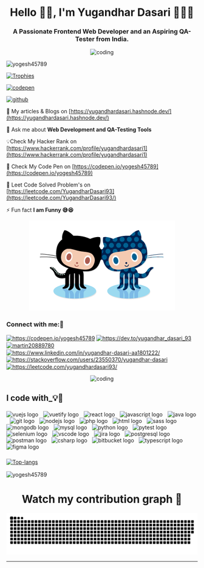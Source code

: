 <h1 align="center">Hello 👋🏻, I'm Yugandhar Dasari 👨🏻‍🎓</h1>
<h3 align="center">A Passionate Frontend Web Developer and an Aspiring QA-Tester from India.</h3>

  <p align="center">
    <img alt="coding" width="400"  src="https://user-images.githubusercontent.com/115187902/230700872-d5f44b85-56c7-4e27-80a4-6e2db901e60c.gif">
  </p>

<p align="left"> <img src="https://komarev.com/ghpvc/?username=yogesh45789&label=Profile%20views&color=0e75b6&style=flat" alt="yogesh45789" /> </p>

[![Trophies](https://github-profile-trophy.vercel.app/?username=yogesh45789&margin-w=15&margin-h=15&no-frame=true&no-bg=true&theme=darkhub&row=1)](#)

<p align="left"> <a href="https://codepen.io/yogesh45789" target="blank"><img src="https://img.shields.io/twitter/follow/yogesh45789?logo=codepen&style=for-the-badge" alt="codepen" /></a> </p>

<p align="left"> <a href="https://github.com/yogesh45789" target="blank"><img src="https://img.shields.io/twitter/follow/yogesh45789?logo=github&style=for-the-badge" alt="github" /></a> </p>

 📝 My articles & Blogs on [https://yugandhardasari.hashnode.dev/](https://yugandhardasari.hashnode.dev/)

 💬 Ask me about **Web Development and QA-Testing Tools**

 💡Check My Hacker Rank on [https://www.hackerrank.com/profile/yugandhardasari1](https://www.hackerrank.com/profile/yugandhardasari1)

 📌 Check My Code Pen on [https://codepen.io/yogesh45789](https://codepen.io/yogesh45789)
  
 🚀 Leet Code Solved Problem's on [https://leetcode.com/YugandharDasari93](https://leetcode.com/YugandharDasari93/)

 ⚡ Fun fact **I am Funny 😅😆**

 <p align="center">
    <a href="https://github.com/yogesh45789"><img src="https://github.com/Ayan-thecodeking/Ayan-thecodeking/blob/main/forkit.gif" /></a> 
</p>

<h3 align="left">Connect with me:🔗</h3>
<p align="left">
<a href="https://codepen.io/https://codepen.io/yogesh45789" target="blank"><img align="center" src="https://raw.githubusercontent.com/rahuldkjain/github-profile-readme-generator/master/src/images/icons/Social/codepen.svg" alt="https://codepen.io/yogesh45789" height="30" width="40" /></a>
<a href="https://dev.to/https://dev.to/yugandhar_dasari_93" target="blank"><img align="center" src="https://raw.githubusercontent.com/rahuldkjain/github-profile-readme-generator/master/src/images/icons/Social/devto.svg" alt="https://dev.to/yugandhar_dasari_93" height="30" width="40" /></a>
<a href="https://twitter.com/martin20889780" target="blank"><img align="center" src="https://raw.githubusercontent.com/rahuldkjain/github-profile-readme-generator/master/src/images/icons/Social/twitter.svg" alt="martin20889780" height="30" width="40" /></a>
<a href="https://linkedin.com/in/https://www.linkedin.com/in/yugandhar-dasari-aa1801222/" target="blank"><img align="center" src="https://raw.githubusercontent.com/rahuldkjain/github-profile-readme-generator/master/src/images/icons/Social/linked-in-alt.svg" alt="https://www.linkedin.com/in/yugandhar-dasari-aa1801222/" height="30" width="40" /></a>
<a href="https://stackoverflow.com/users/https://stackoverflow.com/users/23550370/yugandhar-dasari" target="blank"><img align="center" src="https://raw.githubusercontent.com/rahuldkjain/github-profile-readme-generator/master/src/images/icons/Social/stack-overflow.svg" alt="https://stackoverflow.com/users/23550370/yugandhar-dasari" height="30" width="40" /></a>
<a href="https://www.leetcode.com/https://leetcode.com/yugandhardasari93/" target="blank"><img align="center" src="https://raw.githubusercontent.com/rahuldkjain/github-profile-readme-generator/master/src/images/icons/Social/leet-code.svg" alt="https://leetcode.com/yugandhardasari93/" height="30" width="40" /></a>
</p>

 <p align="center">
<img alt="coding" width="400"  src="https://gifdb.com/images/high/animated-man-computer-coding-nae6mec378lsg1i3.gif">
 </p>

<h2 align="left">I code with_💡🚀</h2>

###

<div align="left">
   <img src="https://cdn.jsdelivr.net/gh/devicons/devicon/icons/vuejs/vuejs-original.svg" height="34" alt="vuejs logo"  />
  <img width="5" />
  <img src="https://cdn.jsdelivr.net/gh/devicons/devicon/icons/vuetify/vuetify-original.svg" height="34" alt="vuetify logo"  />
  <img width="5" />
   <img src="https://cdn.jsdelivr.net/gh/devicons/devicon/icons/react/react-original.svg" height="34" alt="react logo"  />
  <img width="5" />
  <img src="https://cdn.jsdelivr.net/gh/devicons/devicon/icons/javascript/javascript-original.svg" height="34" alt="javascript logo"  />
  <img width="5" />
   <img src="https://cdn.jsdelivr.net/gh/devicons/devicon/icons/java/java-original.svg" height="34" alt="java logo"  />
  <img width="5" />
  <img src="https://cdn.jsdelivr.net/gh/devicons/devicon/icons/git/git-original.svg" height="34" alt="git logo"  />
  <img width="5" />
   <img src="https://cdn.jsdelivr.net/gh/devicons/devicon/icons/nodejs/nodejs-original.svg" height="34" alt="nodejs logo"  />
  <img width="5" />
  <img src="https://cdn.jsdelivr.net/gh/devicons/devicon/icons/php/php-original.svg" height="34" alt="php logo"  />
  <img width="5" />
  <img src="https://w7.pngwing.com/pngs/46/28/png-transparent-html-code-coding-programming-development-programming-code-3d-icon-thumbnail.png" height="34" alt="html logo"  />
  <img width="5" />
  <img src="https://cdn.jsdelivr.net/gh/devicons/devicon/icons/sass/sass-original.svg" height="34" alt="sass logo"  />
  <img width="5" />
   <img src="https://cdn.jsdelivr.net/gh/devicons/devicon/icons/mongodb/mongodb-original.svg" height="34" alt="mongodb logo"  />
  <img width="5" />
  <img src="https://cdn.jsdelivr.net/gh/devicons/devicon/icons/mysql/mysql-original.svg" height="34" alt="mysql logo"  />
  <img width="5" />
  <img src="https://cdn.jsdelivr.net/gh/devicons/devicon/icons/python/python-original.svg" height="34" alt="python logo"  />
  <img width="5" />
  <img src="https://cdn.jsdelivr.net/gh/devicons/devicon/icons/pytest/pytest-original.svg" height="34" alt="pytest logo"  />
  <img width="5" />
  <img src="https://cdn.simpleicons.org/selenium/43B02A" height="34" alt="selenium logo"  />
  <img width="5" />
  <img src="https://cdn.jsdelivr.net/gh/devicons/devicon/icons/vscode/vscode-original.svg" height="34" alt="vscode logo"  />
  <img width="5" />
  <img src="https://cdn.jsdelivr.net/gh/devicons/devicon/icons/jira/jira-original.svg" height="34" alt="jira logo"  />
  <img width="5" />
  <img src="https://cdn.jsdelivr.net/gh/devicons/devicon/icons/postgresql/postgresql-original.svg" height="34" alt="postgresql logo"  />
  <img width="5" />
  <img src="https://cdn.simpleicons.org/postman/FF6C37" height="34" alt="postman logo"  />
  <img width="5" />
  <img src="https://cdn.jsdelivr.net/gh/devicons/devicon/icons/csharp/csharp-original.svg" height="34" alt="csharp logo"  />
  <img width="5" />
  <img src="https://cdn.jsdelivr.net/gh/devicons/devicon/icons/bitbucket/bitbucket-original.svg" height="34" alt="bitbucket logo"  />
  <img width="5" />
  <img src="https://cdn.jsdelivr.net/gh/devicons/devicon/icons/typescript/typescript-original.svg" height="34" alt="typescript logo"  />
  <img width="5" />
  <img src="https://cdn.jsdelivr.net/gh/devicons/devicon/icons/figma/figma-original.svg" height="34" alt="figma logo"  />
</div>

###

<div align="left">
</div>

[![Top-langs](https://github-readme-stats.vercel.app/api/top-langs/?username=yogesh45789&layout=compact&theme=transparent&margin-right=10)](#)

<p><img align="center" src="https://github-readme-streak-stats.herokuapp.com/?user=yogesh45789&layout=compact&theme=transparent&margin-right=10" alt="yogesh45789" /></p>

<h1 align = 'Center'>Watch my contribution graph 🐍</h1>
<p align="center">
  <img src="https://github.com/Ayan-thecodeking/ayan-thecodeking/blob/output/github-contribution-grid-snake.svg" alt="snake"></center>
</p>

<!-- https://github.com/Ayan-thecodeking/ayan-thecodeking/blob/output/github-contribution-grid-snake.gif?raw=true -->

<hr>


